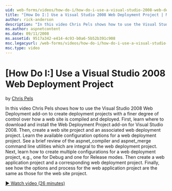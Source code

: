 ```yaml
---
uid: web-forms/videos/how-do-i/how-do-i-use-a-visual-studio-2008-web-deployment-project
title: "[How Do I:] Use a Visual Studio 2008 Web Deployment Project | Microsoft Docs"
author: rick-anderson
description: "In this video Chris Pels shows how to use the Visual Studio 2008 Web Deployment add-on to create deployment projects with a finer degree of control over how..."
ms.author: aspnetcontent
ms.date: 09/11/2008
ms.assetid: 9517a342-e414-4c93-b0a6-5b52b391c908
msc.legacyurl: /web-forms/videos/how-do-i/how-do-i-use-a-visual-studio-2008-web-deployment-project
msc.type: video
---
```

[How Do I:] Use a Visual Studio 2008 Web Deployment Project
====================
by [Chris Pels](https://twitter.com/chrispels)

In this video Chris Pels shows how to use the Visual Studio 2008 Web Deployment add-on to create deployment projects with a finer degree of control over how a web site is compiled and deployed. First, learn where to download and install the Web Deployment Project add-on for Visual Studio 2008. Then, create a web site project and an associated web deployment project. Learn the available configuration options for a web deployment project. See a brief review of the aspnet\_compiler and aspnet\_merge command line utilities which are integral to the web deployment project. Next, learn how to create multiple configurations for a web deployment project, e.g., one for Debug and one for Release modes. Then create a web application project and a corresponding web deployment project. Finally, see how the options and process for the web application project are the same as those for the web site project.

[&#9654; Watch video (26 minutes)](https://channel9.msdn.com/Blogs/ASP-NET-Site-Videos/how-do-i-use-a-visual-studio-2008-web-deployment-project)
